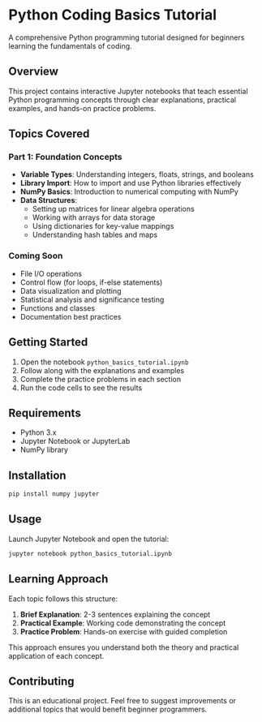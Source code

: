 # Python Coding Basics Tutorial

A comprehensive Python programming tutorial designed for beginners learning the fundamentals of coding.

## Overview

This project contains interactive Jupyter notebooks that teach essential Python programming concepts through clear explanations, practical examples, and hands-on practice problems.

## Topics Covered

### Part 1: Foundation Concepts
- **Variable Types**: Understanding integers, floats, strings, and booleans
- **Library Import**: How to import and use Python libraries effectively
- **NumPy Basics**: Introduction to numerical computing with NumPy
- **Data Structures**: 
  - Setting up matrices for linear algebra operations
  - Working with arrays for data storage
  - Using dictionaries for key-value mappings
  - Understanding hash tables and maps

### Coming Soon
- File I/O operations
- Control flow (for loops, if-else statements)
- Data visualization and plotting
- Statistical analysis and significance testing
- Functions and classes
- Documentation best practices

## Getting Started

1. Open the notebook `python_basics_tutorial.ipynb`
2. Follow along with the explanations and examples
3. Complete the practice problems in each section
4. Run the code cells to see the results

## Requirements

- Python 3.x
- Jupyter Notebook or JupyterLab
- NumPy library

## Installation

```bash
pip install numpy jupyter
```

## Usage

Launch Jupyter Notebook and open the tutorial:

```bash
jupyter notebook python_basics_tutorial.ipynb
```

## Learning Approach

Each topic follows this structure:
1. **Brief Explanation**: 2-3 sentences explaining the concept
2. **Practical Example**: Working code demonstrating the concept
3. **Practice Problem**: Hands-on exercise with guided completion

This approach ensures you understand both the theory and practical application of each concept.

## Contributing

This is an educational project. Feel free to suggest improvements or additional topics that would benefit beginner programmers.
